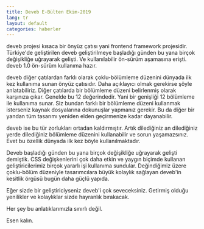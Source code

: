 ```yaml
---
title: Deveb E-Bülten Ekim-2019
lang: tr
layout: default
categories: haberler
---
```


deveb projesi kısaca bir önyüz çatısı yani frontend framework projesidir. Türkiye'de geliştirilen deveb geliştirilmeye başladığı günden bu yana birçok değişikliğe uğrayarak gelişti. Ve kullanılabilir ön-sürüm aşamasına erişti. deveb 1.0 ön-sürüm kullanıma hazır.

deveb diğer çatılardan farklı olarak çoklu-bölümleme düzenini dünyada ilk kez kullanıma sunan önyüz çatısıdır. Daha açıklayıcı olmak gerekirse şöyle anlatabiliriz. Diğer çatılarda bir bölümleme düzeni belirlenmiş olarak karşınıza çıkar. Genelde bu 12 değerindedir. Yani bir genişliği 12 bölümleme ile kullanıma sunar. Siz bundan farklı bir bölümleme düzeni kullanmak isterseniz kaynak dosyalarına dokunuşlar yapmanız gerekir. Bu da diğer bir yandan tüm tasarımı yeniden elden geçirmenize kadar dayanabilir.

deveb ise bu tür zorlukları ortadan kaldırmıştır. Artık dilediğiniz an dilediğiniz yerde dilediğiniz bölümleme düzenini kullanabilir ve sorun yaşamazsınız. Evet bu özellik dünyada ilk kez böyle kullanılmaktadır.

Deveb başladığı günden bu yana birçok değişikliğe uğrayarak gelişti demiştik. CSS değişkenlerini çok daha etkin ve yaygın biçimde kullanan geliştiricilerimiz birçok yararlı işi kullanıma sundular. Değindiğimiz üzere çoklu-bölüm düzeniyle tasarımcılara büyük kolaylık sağlayan deveb'in kesitlik örgüsü bugün daha güçlü yapıda.

Eğer sizde bir geliştiriciyseniz deveb'i çok seveceksiniz. Getirmiş olduğu yenilikler ve kolaylıklar sizde hayranlık bırakacak.

Her şey bu anlatıklarımızla sınırlı değil.

Esen kalın.